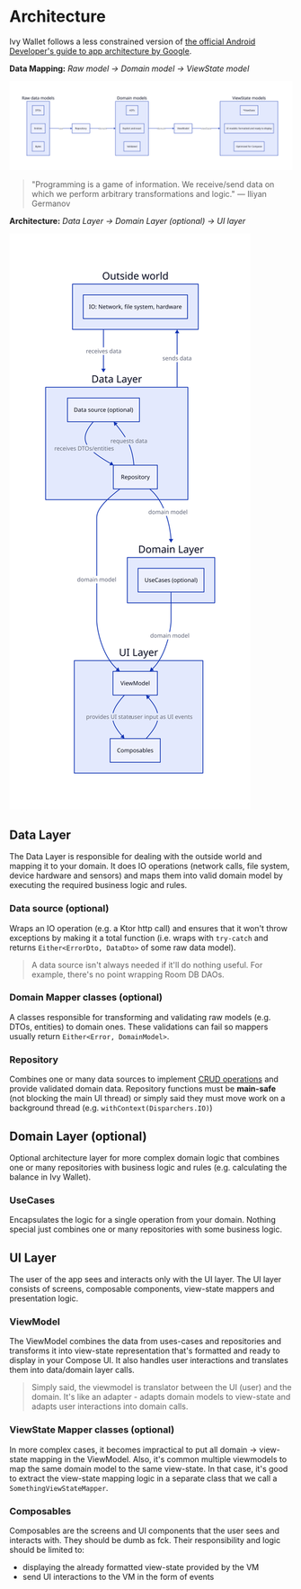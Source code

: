 # Architecture

Ivy Wallet follows a less constrained version of [the official Android Developer's guide to app architecture by Google](https://developer.android.com/topic/architecture).

**Data Mapping:** _Raw model → Domain model → ViewState model_

![data-mapping](../assets/data-mapping.svg)

> "Programming is a game of information. We receive/send data on which we perform arbitrary transformations and logic." — Iliyan Germanov

**Architecture:** _Data Layer → Domain Layer (optional) → UI layer_

![architecture](../assets/architecture.svg)

## Data Layer

The Data Layer is responsible for dealing with the outside world and mapping it to your domain. It does IO operations (network calls, file system, device hardware and sensors) and maps them into valid domain model by executing the required business logic and rules.

### Data source (optional)

Wraps an IO operation (e.g. a Ktor http call) and ensures that it won't throw exceptions by making it a total function (i.e. wraps with `try-catch` and returns `Either<ErrorDto, DataDto>` of some raw data model). 

> A data source isn't always needed if it'll do nothing useful. For example, there's no point wrapping Room DB DAOs.

### Domain Mapper classes (optional)

A classes responsible for transforming and validating raw models (e.g. DTOs, entities) to domain ones. These validations can fail so mappers usually return `Either<Error, DomainModel>`.

### Repository

Combines one or many data sources to implement [CRUD operations](https://en.wikipedia.org/wiki/Create,_read,_update_and_delete) and provide validated domain data. Repository functions must be **main-safe** (not blocking the main UI thread) or simply said they must move work on a background thread (e.g. `withContext(Disparchers.IO)`)

## Domain Layer (optional)

Optional architecture layer for more complex domain logic that combines one or many repositories with business logic and rules (e.g. calculating the balance in Ivy Wallet).

### UseCases

Encapsulates the logic for a single operation from your domain. Nothing special just combines one or many repositories with some business logic.

## UI Layer

The user of the app sees and interacts only with the UI layer. The UI layer consists of screens, composable components, view-state mappers and presentation logic.

### ViewModel

The ViewModel combines the data from uses-cases and repositories and transforms it into view-state representation that's formatted and ready to display in your Compose UI. It also handles user interactions and translates them into data/domain layer calls.

> Simply said, the viewmodel is translator between the UI (user) and the domain. It's like an adapter - adapts domain models to view-state and adapts user interactions into domain calls.

### ViewState Mapper classes (optional)

In more complex cases, it becomes impractical to put all domain -> view-state mapping in the ViewModel. Also, it's common multiple viewmodels to map the same domain model to the same view-state. In that case, it's good to extract the view-state mapping logic in a separate class that we call a `SomethingViewStateMapper`.

### Composables

Composables are the screens and UI components that the user sees and interacts with. They should be dumb as fck. Their responsibility and logic should be limited to:
- displaying the already formatted view-state provided by the VM
- send UI interactions to the VM in the form of events
